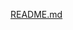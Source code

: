 [README.md](https://github.com/EvgiSs/intro-section-with-dropdown-navigation-main/files/8557310/README.md)
